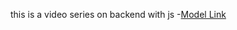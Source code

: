 <!-- chai or backend series -->

this is a video series on backend with js 
-[Model Link](https://app.eraser.io/workspace/YtPqZ1VogxGy1jzIDkzj?origin=share)

